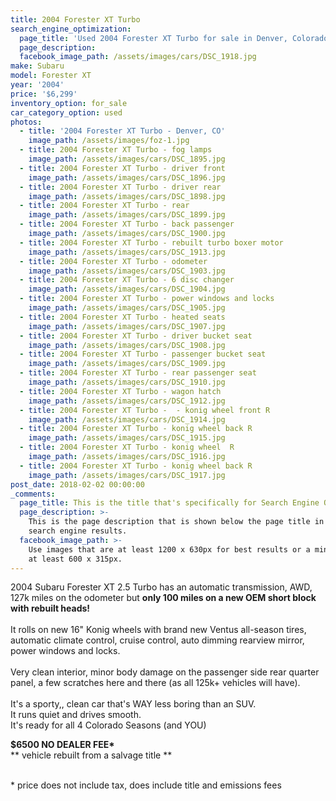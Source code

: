 ```yaml
---
title: 2004 Forester XT Turbo
search_engine_optimization:
  page_title: 'Used 2004 Forester XT Turbo for sale in Denver, Colorado.'
  page_description:
  facebook_image_path: /assets/images/cars/DSC_1918.jpg
make: Subaru
model: Forester XT
year: '2004'
price: '$6,299'
inventory_option: for_sale
car_category_option: used
photos:
  - title: '2004 Forester XT Turbo - Denver, CO'
    image_path: /assets/images/foz-1.jpg
  - title: 2004 Forester XT Turbo - fog lamps
    image_path: /assets/images/cars/DSC_1895.jpg
  - title: 2004 Forester XT Turbo - driver front
    image_path: /assets/images/cars/DSC_1896.jpg
  - title: 2004 Forester XT Turbo - driver rear
    image_path: /assets/images/cars/DSC_1898.jpg
  - title: 2004 Forester XT Turbo - rear
    image_path: /assets/images/cars/DSC_1899.jpg
  - title: 2004 Forester XT Turbo - back passenger
    image_path: /assets/images/cars/DSC_1900.jpg
  - title: 2004 Forester XT Turbo - rebuilt turbo boxer motor
    image_path: /assets/images/cars/DSC_1913.jpg
  - title: 2004 Forester XT Turbo - odometer
    image_path: /assets/images/cars/DSC_1903.jpg
  - title: 2004 Forester XT Turbo - 6 disc changer
    image_path: /assets/images/cars/DSC_1904.jpg
  - title: 2004 Forester XT Turbo - power windows and locks
    image_path: /assets/images/cars/DSC_1905.jpg
  - title: 2004 Forester XT Turbo - heated seats
    image_path: /assets/images/cars/DSC_1907.jpg
  - title: 2004 Forester XT Turbo - driver bucket seat
    image_path: /assets/images/cars/DSC_1908.jpg
  - title: 2004 Forester XT Turbo - passenger bucket seat
    image_path: /assets/images/cars/DSC_1909.jpg
  - title: 2004 Forester XT Turbo - rear passenger seat
    image_path: /assets/images/cars/DSC_1910.jpg
  - title: 2004 Forester XT Turbo - wagon hatch
    image_path: /assets/images/cars/DSC_1912.jpg
  - title: 2004 Forester XT Turbo -  - konig wheel front R
    image_path: /assets/images/cars/DSC_1914.jpg
  - title: 2004 Forester XT Turbo - konig wheel back R
    image_path: /assets/images/cars/DSC_1915.jpg
  - title: 2004 Forester XT Turbo - konig wheel  R
    image_path: /assets/images/cars/DSC_1916.jpg
  - title: 2004 Forester XT Turbo - konig wheel back R
    image_path: /assets/images/cars/DSC_1917.jpg
post_date: 2018-02-02 00:00:00
_comments:
  page_title: This is the title that's specifically for Search Engine Optimization.
  page_description: >-
    This is the page description that is shown below the page title in the
    search engine results.
  facebook_image_path: >-
    Use images that are at least 1200 x 630px for best results or a minimum of
    at least 600 x 315px.
---
```



<div><p>2004 Subaru Forester XT 2.5 Turbo has an automatic transmission, AWD, 127k miles on the odometer but <strong>only </strong><strong><strong>1</strong>00 miles on a new OEM short block</strong> <strong>with rebuilt heads!</strong>&nbsp;<br /><br />It rolls on new 16" Konig wheels with brand new Ventus all-season tires, automatic climate control, cruise control, auto dimming rearview mirror, power windows and locks.<br /><br />Very clean interior, minor body damage on the passenger side rear quarter panel, a few scratches here and there (as all 125k+ vehicles will have).<br /><br />It's a sporty,, clean car that's WAY less boring than an SUV.<br />It runs quiet and drives smooth.<br />It's ready for all 4 Colorado Seasons (and YOU)</p><p><strong>$6500&nbsp;</strong><strong></strong><strong>NO DEALER FEE*</strong><br />** vehicle rebuilt from a salvage title **<br />&nbsp;</p><p>* price does not include tax, does include title and emissions fees</p></div>
